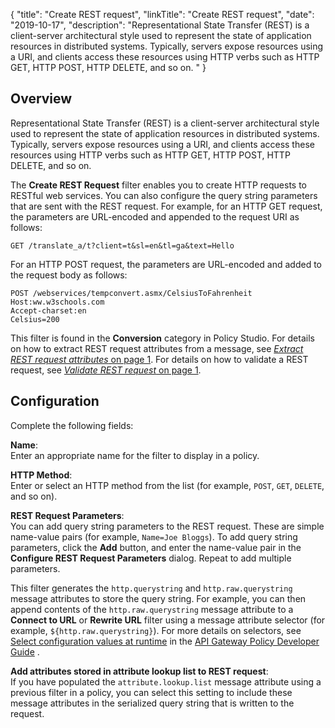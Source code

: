 {
"title": "Create REST request",
"linkTitle": "Create REST request",
"date": "2019-10-17",
"description": "Representational State Transfer (REST) is a client-server architectural style used to represent the state of application resources in distributed systems. Typically, servers expose resources using a URI, and clients access these resources using HTTP verbs such as HTTP GET, HTTP POST, HTTP DELETE, and so on. "
}
﻿
<div id="p_conversion_create_rest_request_over">

Overview
--------

Representational State Transfer (REST) is a client-server architectural style used to represent the state of application resources in distributed systems. Typically, servers expose resources using a URI, and clients access these resources using HTTP verbs such as HTTP GET, HTTP POST, HTTP DELETE, and so on.

The **Create REST Request**
filter enables you to create HTTP requests to RESTful web services. You can also configure the query string parameters that are sent with the REST request. For example, for an HTTP GET request, the parameters are URL-encoded and appended to the request URI as follows:

    GET /translate_a/t?client=t&sl=en&tl=ga&text=Hello

For an HTTP POST request, the parameters are URL-encoded and added to the request body as follows:

``` {space="preserve"}
POST /webservices/tempconvert.asmx/CelsiusToFahrenheit
Host:ww.w3schools.com
Accept-charset:en
Celsius=200
```

This filter is found in the **Conversion**
category in Policy Studio. For details on how to extract REST request attributes from a message, see [*Extract REST request attributes* on page 1](attributes_extract_rest_request.htm). For details on how to validate a REST request, see [*Validate REST request* on page 1](content_validate_rest_request.htm).

</div>

<div id="p_conversion_create_rest_request_conf">

Configuration
-------------

Complete the following fields:

**Name**:\
Enter an appropriate name for the filter to display in a policy.

**HTTP Method**:\
Enter or select an HTTP method from the list (for example, `POST`, `GET`, `DELETE`, and so on).

**REST Request Parameters**:\
You can add query string parameters to the REST request. These are simple name-value pairs (for example, `Name=Joe Bloggs`). To add query string parameters, click the **Add**
button, and enter the name-value pair in the **Configure REST Request Parameters**
dialog. Repeat to add multiple parameters.

This filter generates the `http.querystring`
and `http.raw.querystring`
message attributes to store the query string. For example, you can then append contents of the `http.raw.querystring`
message attribute to a **Connect to URL**
or **Rewrite URL**
filter using a message attribute selector (for example, `${http.raw.querystring}`). For more details on selectors, see
[Select configuration values at runtime](/csh?context=630&product=prod-api-gateway-77)
in the
[API Gateway Policy Developer Guide](/bundle/APIGateway_77_PolicyDevGuide_allOS_en_HTML5/)
.

**Add attributes stored in attribute lookup list to REST request**:\
If you have populated the `attribute.lookup.list`
message attribute using a previous filter in a policy, you can select this setting to include these message attributes in the serialized query string that is written to the request.

</div>
